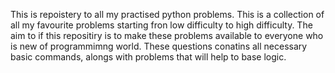 This is repoistery to all my practised python problems. This is a collection of all my favourite problems starting fron low difficulty to high difficulty.
The aim to if this repositiry is to make these problems available to everyone who is new of programmimng world. These questions conatins all necessary basic commands, alongs with problems that will help to base logic.
